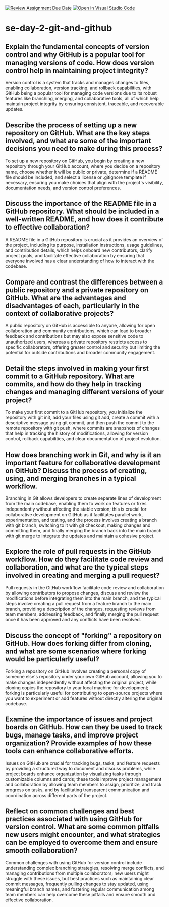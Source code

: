 [![Review Assignment Due Date](https://classroom.github.com/assets/deadline-readme-button-22041afd0340ce965d47ae6ef1cefeee28c7c493a6346c4f15d667ab976d596c.svg)](https://classroom.github.com/a/8wgCKhpZ)
[![Open in Visual Studio Code](https://classroom.github.com/assets/open-in-vscode-2e0aaae1b6195c2367325f4f02e2d04e9abb55f0b24a779b69b11b9e10269abc.svg)](https://classroom.github.com/online_ide?assignment_repo_id=15697579&assignment_repo_type=AssignmentRepo)
# se-day-2-git-and-github
## Explain the fundamental concepts of version control and why GitHub is a popular tool for managing versions of code. How does version control help in maintaining project integrity?
Version control is a system that tracks and manages changes to files, enabling collaboration, version tracking, and rollback capabilities, with GitHub being a popular tool for managing code versions due to its robust features like branching, merging, and collaborative tools, all of which help maintain project integrity by ensuring consistent, traceable, and recoverable updates.
## Describe the process of setting up a new repository on GitHub. What are the key steps involved, and what are some of the important decisions you need to make during this process?
To set up a new repository on GitHub, you begin by creating a new repository through your GitHub account, where you decide on a repository name, choose whether it will be public or private, determine if a README file should be included, and select a license or .gitignore template if necessary, ensuring you make choices that align with the project's visibility, documentation needs, and version control preferences.
## Discuss the importance of the README file in a GitHub repository. What should be included in a well-written README, and how does it contribute to effective collaboration?
A README file in a GitHub repository is crucial as it provides an overview of the project, including its purpose, installation instructions, usage guidelines, and contribution details, which helps onboard new contributors, clarify project goals, and facilitate effective collaboration by ensuring that everyone involved has a clear understanding of how to interact with the codebase.
## Compare and contrast the differences between a public repository and a private repository on GitHub. What are the advantages and disadvantages of each, particularly in the context of collaborative projects?
A public repository on GitHub is accessible to anyone, allowing for open collaboration and community contributions, which can lead to broader feedback and contributions but may also expose sensitive code to unauthorized users, whereas a private repository restricts access to specific collaborators, offering greater control and security but limiting the potential for outside contributions and broader community engagement.
## Detail the steps involved in making your first commit to a GitHub repository. What are commits, and how do they help in tracking changes and managing different versions of your project?
To make your first commit to a GitHub repository, you initialize the repository with git init, add your files using git add, create a commit with a descriptive message using git commit, and then push the commit to the remote repository with git push, where commits are snapshots of changes that help in tracking the history of modifications, allowing for version control, rollback capabilities, and clear documentation of project evolution.
## How does branching work in Git, and why is it an important feature for collaborative development on GitHub? Discuss the process of creating, using, and merging branches in a typical workflow.
Branching in Git allows developers to create separate lines of development from the main codebase, enabling them to work on features or fixes independently without affecting the stable version; this is crucial for collaborative development on GitHub as it facilitates parallel work, experimentation, and testing, and the process involves creating a branch with git branch, switching to it with git checkout, making changes and committing them, and finally merging the branch back into the main branch with git merge to integrate the updates and maintain a cohesive project.
## Explore the role of pull requests in the GitHub workflow. How do they facilitate code review and collaboration, and what are the typical steps involved in creating and merging a pull request?
Pull requests in the GitHub workflow facilitate code review and collaboration by allowing contributors to propose changes, discuss and review the modifications before integrating them into the main branch, and the typical steps involve creating a pull request from a feature branch to the main branch, providing a description of the changes, requesting reviews from team members, addressing feedback, and finally merging the pull request once it has been approved and any conflicts have been resolved.
## Discuss the concept of "forking" a repository on GitHub. How does forking differ from cloning, and what are some scenarios where forking would be particularly useful?
Forking a repository on GitHub involves creating a personal copy of someone else's repository under your own GitHub account, allowing you to make changes independently without affecting the original project, while cloning copies the repository to your local machine for development; forking is particularly useful for contributing to open-source projects where you want to experiment or add features without directly altering the original codebase.
## Examine the importance of issues and project boards on GitHub. How can they be used to track bugs, manage tasks, and improve project organization? Provide examples of how these tools can enhance collaborative efforts.
Issues on GitHub are crucial for tracking bugs, tasks, and feature requests by providing a structured way to document and discuss problems, while project boards enhance organization by visualizing tasks through customizable columns and cards; these tools improve project management and collaboration by allowing team members to assign, prioritize, and track progress on tasks, and by facilitating transparent communication and coordination across different parts of the project.
## Reflect on common challenges and best practices associated with using GitHub for version control. What are some common pitfalls new users might encounter, and what strategies can be employed to overcome them and ensure smooth collaboration?
Common challenges with using GitHub for version control include understanding complex branching strategies, resolving merge conflicts, and managing contributions from multiple collaborators; new users might struggle with these issues, but best practices such as maintaining clear commit messages, frequently pulling changes to stay updated, using meaningful branch names, and fostering regular communication among team members can help overcome these pitfalls and ensure smooth and effective collaboration.
